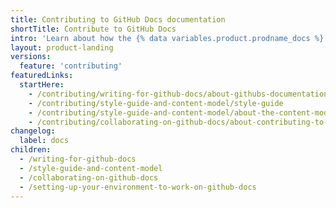 ```yaml
---
title: Contributing to GitHub Docs documentation
shortTitle: Contribute to GitHub Docs
intro: 'Learn about how the {% data variables.product.prodname_docs %} team creates documentation and how you can contribute.'
layout: product-landing
versions:
  feature: 'contributing'
featuredLinks:
  startHere:
    - /contributing/writing-for-github-docs/about-githubs-documentation-philosophy
    - /contributing/style-guide-and-content-model/style-guide
    - /contributing/style-guide-and-content-model/about-the-content-model
    - /contributing/collaborating-on-github-docs/about-contributing-to-github-docs
changelog:
  label: docs
children:
  - /writing-for-github-docs
  - /style-guide-and-content-model
  - /collaborating-on-github-docs
  - /setting-up-your-environment-to-work-on-github-docs
---
```

